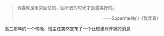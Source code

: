 > 青春就是用来回忆的，回不去的时光才是最美好的。
>
> <p style="text-align: right;">——Superme摘自《致青春》</p>

高二那年的一个傍晚，班主任突然宣布了一个让班里炸开锅的消息